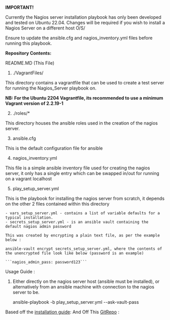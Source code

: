 **IMPORTANT!**

Currently the Nagios server installation playbook has only been developed and tested on Ubuntu 22.04. Changes will be required if you wish to install a Nagios Server on a different host O/S/

Ensure to update the ansible.cfg and nagios_inventory.yml files before running this playbook.

**Repository Contents:**

README.MD (This File)

1) ./VagrantFiles/

  This directory contains a vagrantfile that can be used to create a test server for running the Nagios_Server playbook on.

  **NB: For the Ubuntu 2204 Vagrantfile, its recommended to use a minimum Vagrant version of 2.2.19-1**

2) ./roles/*

This directory houses the ansible roles used in the creation of the nagios server.

3) ansible.cfg

This is the default configuration file for ansible

4) nagios_inventory.yml

This file is a simple ansible inventory file used for creating the nagios server, it only has a single entry which can be swapped in/out for running on a vagrant localhost

5)  play_setup_server.yml

This is the playbook for installing the nagios server from scratch, it depends on the other 2 files contained within this directory

    - vars_setup_server.yml - contains a list of variable defaults for a typical installation.
    - secrets_setup_server.yml - is an ansible vault containing the default nagios admin password

    This was created by encrypting a plain text file, as per the example below :

    ansible-vault encrypt secrets_setup_server.yml, where the contents of the unencrypted file look like below (password is an example)

    ```nagios_admin_pass: password123```

Usage Guide :

1) Either directly on the nagios server host (ansible must be installed), or alternatively from an ansible machine with connection to the nagios server to be.

    ansible-playbook -b play_setup_server.yml --ask-vault-pass

Based off the [installation guide](https://support.nagios.com/kb/article/nagios-core-installing-nagios-core-from-source-96.html): 
And Off This [GitRepo](https://github.com/Willsparker/AnsibleBoilerPlates/tree/main/Nagios) : 
